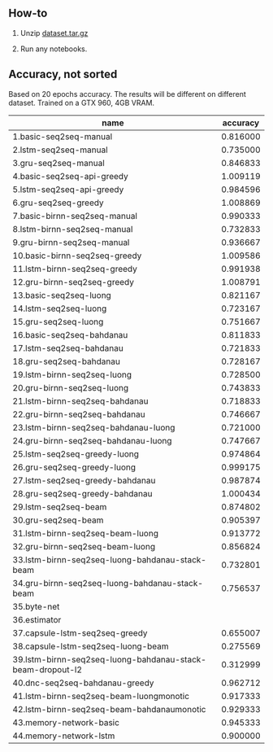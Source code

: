 ## How-to

1. Unzip [dataset.tar.gz](dataset.tar.gz)

2. Run any notebooks.

## Accuracy, not sorted

Based on 20 epochs accuracy. The results will be different on different dataset. Trained on a GTX 960, 4GB VRAM.

| name                                                       | accuracy |
|------------------------------------------------------------|----------|
| 1.basic-seq2seq-manual                                     | 0.816000 |
| 2.lstm-seq2seq-manual                                      | 0.735000 |
| 3.gru-seq2seq-manual                                       | 0.846833 |
| 4.basic-seq2seq-api-greedy                                 | 1.009119 |
| 5.lstm-seq2seq-api-greedy                                  | 0.984596 |
| 6.gru-seq2seq-greedy                                       | 1.008869 |
| 7.basic-birnn-seq2seq-manual                               | 0.990333 |
| 8.lstm-birnn-seq2seq-manual                                | 0.732833 |
| 9.gru-birnn-seq2seq-manual                                 | 0.936667 |
| 10.basic-birnn-seq2seq-greedy                              | 1.009586 |
| 11.lstm-birnn-seq2seq-greedy                               | 0.991938 |
| 12.gru-birnn-seq2seq-greedy                                | 1.008791 |
| 13.basic-seq2seq-luong                                     | 0.821167 |
| 14.lstm-seq2seq-luong                                      | 0.723167 |
| 15.gru-seq2seq-luong                                       | 0.751667 |
| 16.basic-seq2seq-bahdanau                                  | 0.811833 |
| 17.lstm-seq2seq-bahdanau                                   | 0.721833 |
| 18.gru-seq2seq-bahdanau                                    | 0.728167 |
| 19.lstm-birnn-seq2seq-luong                                | 0.728500 |
| 20.gru-birnn-seq2seq-luong                                 | 0.743833 |
| 21.lstm-birnn-seq2seq-bahdanau                             | 0.718833 |
| 22.gru-birnn-seq2seq-bahdanau                              | 0.746667 |
| 23.lstm-birnn-seq2seq-bahdanau-luong                       | 0.721000 |
| 24.gru-birnn-seq2seq-bahdanau-luong                        | 0.747667 |
| 25.lstm-seq2seq-greedy-luong                               | 0.974864 |
| 26.gru-seq2seq-greedy-luong                                | 0.999175 |
| 27.lstm-seq2seq-greedy-bahdanau                            | 0.987874 |
| 28.gru-seq2seq-greedy-bahdanau                             | 1.000434 |
| 29.lstm-seq2seq-beam                                       | 0.874802 |
| 30.gru-seq2seq-beam                                        | 0.905397 |
| 31.lstm-birnn-seq2seq-beam-luong                           | 0.913772 |
| 32.gru-birnn-seq2seq-beam-luong                            | 0.856824 |
| 33.lstm-birnn-seq2seq-luong-bahdanau-stack-beam            | 0.732801 |
| 34.gru-birnn-seq2seq-luong-bahdanau-stack-beam             | 0.756537 |
| 35.byte-net                                                |          |
| 36.estimator                                               |          |
| 37.capsule-lstm-seq2seq-greedy                             | 0.655007 |
| 38.capsule-lstm-seq2seq-luong-beam                         | 0.275569 |
| 39.lstm-birnn-seq2seq-luong-bahdanau-stack-beam-dropout-l2 | 0.312999 |
| 40.dnc-seq2seq-bahdanau-greedy                             | 0.962712 |
| 41.lstm-birnn-seq2seq-beam-luongmonotic                    | 0.917333 |
| 42.lstm-birnn-seq2seq-beam-bahdanaumonotic                 | 0.929333 |
| 43.memory-network-basic                                    | 0.945333 |
| 44.memory-network-lstm                                     | 0.900000 |
